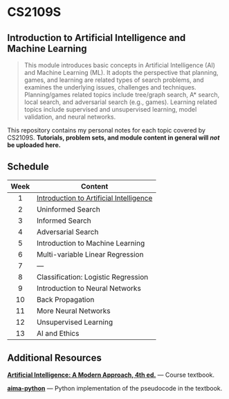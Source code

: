 # CS2109S #

## Introduction to Artificial Intelligence and Machine Learning ##

> This module introduces basic concepts in Artificial Intelligence (AI) and Machine Learning (ML). It adopts the perspective that planning, games, and learning are related types of search problems, and examines the underlying issues, challenges and techniques. Planning/games related topics include tree/graph search, A* search, local search, and adversarial search (e.g., games). Learning related topics include supervised and unsupervised learning, model validation, and neural networks.

This repository contains my personal notes for each topic covered by CS2109S. **Tutorials, problem sets, and module content in general will *not* be uploaded here.**

## Schedule ##

| **Week** | **Content**                                |
|:--------:|--------------------------------------------|
| 1        | [Introduction to Artificial Intelligence](https://github.com/jontmy/nus-cs2109s/blob/master/src/01.md) |
| 2        | Uninformed Search                          |
| 3        | Informed Search                            |
| 4        | Adversarial Search                         |
| 5        | Introduction to Machine Learning           |
| 6        | Multi-variable Linear Regression           |
| 7        | —                                          |
| 8        | Classification: Logistic Regression        |
| 9        | Introduction to Neural Networks            |
| 10       | Back Propagation                           |
| 11       | More Neural Networks                       |
| 12       | Unsupervised Learning                      |
| 13       | AI and Ethics                              |

## Additional Resources ##

[**Artificial Intelligence: A Modern Approach, 4th ed.**](http://aima.cs.berkeley.edu/) — Course textbook.

[**aima-python**](https://github.com/aimacode/aima-python) — Python implementation of the pseudocode in the textbook.
